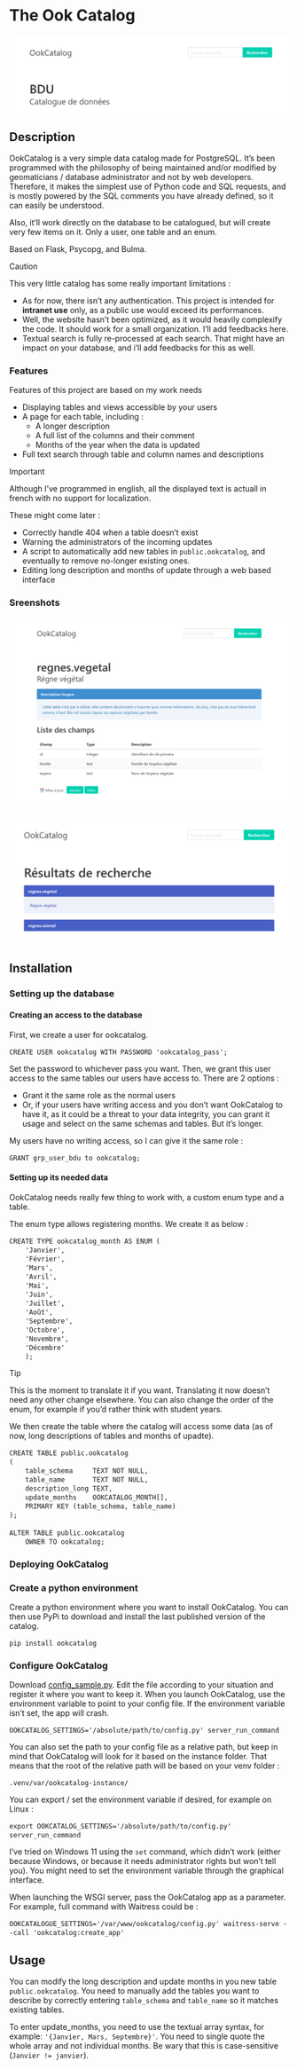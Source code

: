 # The Ook Catalog

![banner](documentation/static/ookcatalog_banner.png)

## Description

OokCatalog is a very simple data catalog made for PostgreSQL. It’s been programmed with the philosophy of being
maintained and/or modified by geomaticians / database administrator and not by web developers. Therefore, it makes the
simplest use of Python code and SQL requests, and is mostly powered by the SQL comments you have already defined, so it
can easily be understood.

Also, it’ll work directly on the database to be catalogued, but will create very few items on it. Only a user, one table
and an enum.

Based on Flask, Psycopg, and Bulma.

> [!CAUTION]
> This very little catalog has some really important limitations :
> - As for now, there isn’t any authentication. This project is intended for **intranet use** only, as a public use
    would exceed its performances.
> - Well, the website hasn’t been optimized, as it would heavily complexify the code. It should work for a small
    organization. I’ll add feedbacks here.
> - Textual search is fully re-processed at each search. That might have an impact on your database, and i’ll add
    feedbacks for this as well.

### Features

Features of this project are based on my work needs

- Displaying tables and views accessible by your users
- A page for each table, including :
    - A longer description
    - A full list of the columns and their comment
    - Months of the year when the data is updated
- Full text search through table and column names and descriptions

> [!IMPORTANT]
> Although I’ve programmed in english, all the displayed text is actuall in french with no support for localization.

These might come later :

- Correctly handle 404 when a table doesn’t exist
- Warning the administrators of the incoming updates
- A script to automatically add new tables in `public.ookcatalog`, and eventually to remove no-longer existing ones.
- Editing long description and months of update through a web based interface

### Sreenshots

![](documentation/static/ookcatalog_table.png)

![](documentation/static/ookcatalog_search.png)

## Installation

### Setting up the database

#### Creating an access to the database

First, we create a user for ookcatalog.

```postgresql
CREATE USER ookcatalog WITH PASSWORD 'ookcatalog_pass';
```

Set the password to whichever pass you want. Then, we grant this user access to the same tables our users have access
to. There are 2 options :

- Grant it the same role as the normal users
- Or, if your users have writing access and you don’t want OokCatalog to have it, as it could be a threat to your
  data integrity, you can grant it usage and select on the same schemas and tables. But it’s longer.

My users have no writing access, so I can give it the same role :

```postgresql
GRANT grp_user_bdu to ookcatalog;
```

#### Setting up its needed data

OokCatalog needs really few thing to work with, a custom enum type and a table.

The enum type allows registering months. We create it as below :

```postgresql
CREATE TYPE ookcatalog_month AS ENUM (
    'Janvier',
    'Février',
    'Mars',
    'Avril',
    'Mai',
    'Juin',
    'Juillet',
    'Août',
    'Septembre',
    'Octobre',
    'Novembre',
    'Décembre'
    );
```

> [!TIP]
> This is the moment to translate it if you want. Translating it now doesn’t need any other change elsewhere. You can
> also change the order of the enum, for example if you’d rather think with student years.

We then create the table where the catalog will access some data (as of now, long descriptions of tables and months of
upadte).

```postgresql
CREATE TABLE public.ookcatalog
(
    table_schema     TEXT NOT NULL,
    table_name       TEXT NOT NULL,
    description_long TEXT,
    update_months    OOKCATALOG_MONTH[],
    PRIMARY KEY (table_schema, table_name)
);

ALTER TABLE public.ookcatalog
    OWNER TO ookcatalog;
```

### Deploying OokCatalog

### Create a python environment

Create a python environment where you want to install OokCatalog. You can then use PyPi to download and install the last
published version of the catalog.

```commandline
pip install ookcatalog
```

### Configure OokCatalog

Download [config_sample.py](./config_sample.py). Edit the file according to your situation and register it where you
want to keep it. When you launch OokCatalog, use the environment variable to point to your config file. If the
environment variable isn’t set, the app will crash.

```commandline
OOKCATALOG_SETTINGS='/absolute/path/to/config.py' server_run_command
```

You can also set the path to your config file as a relative path, but keep in mind that OokCatalog will look for it
based on the instance folder. That means that the root of the relative path will be based on your venv folder :

```commandline
.venv/var/ookcatalog-instance/
```

You can export / set the environment variable if desired, for example on Linux :

```commandline
export OOKCATALOG_SETTINGS='/absolute/path/to/config.py' server_run_command
```

I’ve tried on Windows 11 using the `set` command, which didn’t work (either because Windows, or because it needs
administrator rights but won’t tell you). You might need to set the environment variable through the graphical
interface.

When launching the WSGI server, pass the OokCatalog app as a parameter. For example, full command with Waitress could
be :

```commandline
OOKCATALOGUE_SETTINGS='/var/www/ookcatalog/config.py' waitress-serve --call 'ookcatalog:create_app'
```

## Usage

You can modify the long description and update months in you new table `public.ookcatalog`. You need to manually add
the tables you want to describe by correctly entering `table_schema` and `table_name` so it matches existing tables.

To enter update_months, you need to use the textual array syntax, for example: `'{Janvier, Mars, Septembre}'`. You need
to single quote the whole array and not individual months. Be wary that this is case-sensitive (`Janvier != janvier`).